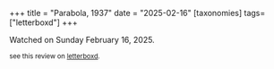 +++
title = "Parabola, 1937"
date = "2025-02-16"
[taxonomies]
tags=["letterboxd"]
+++

Watched on Sunday February 16, 2025.

<small>see this review on <a href="https://letterboxd.com/nonmodernist/film/parabola/">letterboxd</a>.</small>